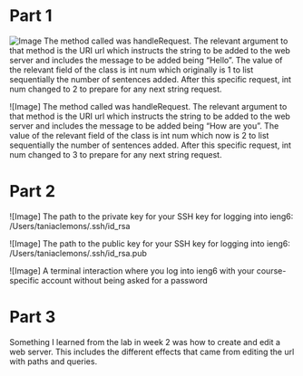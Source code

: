 # Part 1
![Image]()
The method called was handleRequest. The relevant argument to that method is the URI url which instructs the string to be added to the web server and includes the message to be added being “Hello”. The value of the relevant field of the class is int num which originally is 1 to list sequentially the number of sentences added. After this specific request, int num changed to 2 to prepare for any next string request.

![Image]
The method called was handleRequest. The relevant argument to that method is the URI url which instructs the string to be added to the web server and includes the message to be added being “How are you”. The value of the relevant field of the class is int num which now is 2 to list sequentially the number of sentences added. After this specific request, int num changed to 3 to prepare for any next string request.


# Part 2
![Image]
The path to the private key for your SSH key for logging into ieng6: /Users/taniaclemons/.ssh/id_rsa

![Image]
The path to the public key for your SSH key for logging into ieng6: /Users/taniaclemons/.ssh/id_rsa.pub

![Image]
A terminal interaction where you log into ieng6 with your course-specific account without being asked for a password


# Part 3
Something I learned from the lab in week 2 was how to create and edit a web server. This includes the different effects that came from editing the url with paths and queries.
